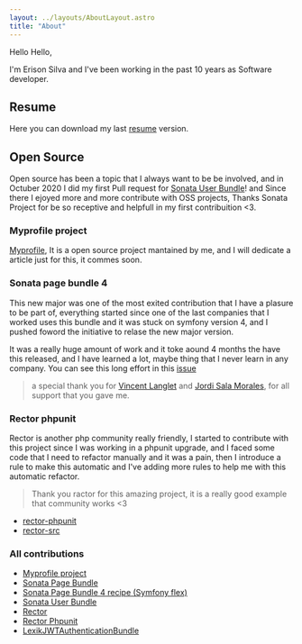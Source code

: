 ```yaml
---
layout: ../layouts/AboutLayout.astro
title: "About"
---
```


Hello Hello,

I'm Erison Silva and I've been working in the past 10 years as Software developer.

## Resume

Here you can download my last [resume](https://bucket.myprofile.pro/users/eerison/resume-default.pdf) version.

## Open Source

Open source has been a topic that I always want to be be involved, and in Octuber 2020 I did my first Pull request for [Sonata User Bundle][first_pr_sonata_user]!
and Since there I ejoyed more and more contribute with OSS projects, Thanks Sonata Project for be so receptive and helpfull in my first contribuition <3.

### Myprofile project

[Myprofile][myprofile_project], It is a open source project mantained by me, and I will dedicate a article just for this, it commes soon.

### Sonata page bundle 4

This new major was one of the most exited contribution that I have a plasure to be part of, everything started since one of the last companies that I worked uses this bundle and it was stuck on symfony version 4, and I pushed foword the initiative to relase the new major version.

It was a really huge amount of work and it toke aound 4 months the have this released, and I have learned a lot, maybe thing that I never learn in any company.
You can see this long effort in this [issue][sonata_page_bundle_4_issue]

> a special thank you for [Vincent Langlet][vincent_github] and [Jordi Sala Morales][jordi_gthub], for all support that you gave me.

### Rector phpunit

Rector is another php community really friendly, I started to contribute with this project since I was working in a phpunit upgrade, and I faced some code that I need to refactor manually and it was a pain, then I introduce a rule to make this automatic and I've adding more rules to help me with this automatic refactor.

> Thank you ractor for this amazing project, it is a really good example that community works <3

- [rector-phpunit][rector_phpunit_prs]
- [rector-src][rector_phpunit_prs]

### All contributions

- [Myprofile project][myprofile_project]
- [Sonata Page Bundle][sonata_page_bundle_github_prs]
- [Sonata Page Bundle 4 recipe (Symfony flex)][github_prs_sonata_page_bundle_flex]
- [Sonata User Bundle][first_pr_sonata_user]
- [Rector][rector_src_prs]
- [Rector Phpunit][rector_phpunit_prs]
- [LexikJWTAuthenticationBundle][github_prs_jwt_authentication]

[first_pr_sonata_user]: https://github.com/sonata-project/SonataUserBundle/pull/1247
[sonata_page_bundle_4_issue]: https://github.com/sonata-project/SonataPageBundle/issues/1495
[sonata_page_bundle_github_prs]: https://github.com/sonata-project/SonataPageBundle/pulls?q=is%3Apr+author%3Aeerison+is%3Amerged
[vincent_github]: https://github.com/VincentLanglet
[jordi_gthub]: https://github.com/jordisala1991
[github_prs_jwt_authentication]: https://github.com/lexik/LexikJWTAuthenticationBundle/pulls?q=is%3Apr+eerison
[github_prs_sonata_page_bundle_flex]: https://github.com/symfony/recipes-contrib/pull/1440
[rector_phpunit_prs]: https://github.com/rectorphp/rector-phpunit/pulls?q=is%3Apr+author%3Aeerison
[rector_src_prs]: https://github.com/rectorphp/rector-src/pulls?q=is%3Apr+author%3Aeerison+
[myprofile_project]: https://github.com/shield-wall/myprofile
